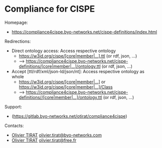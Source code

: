 Compliance for CISPE
=========================

Homepage:
* https://compliance4cispe.byo-networks.net/cispe-definitions/index.html

Redirections:
* Direct ontology access: Access respective ontology
  * https://w3id.org/cispe/[core|member|...].ttl (or rdf, json, ...)
  * --> https://compliance4cispe.byo-networks.net/cispe-definitions/[core|member|...]/ontology.ttl (or rdf, json, ...)
* Accept [ttl/rdf/xml/json-ld/json/nt]: Access respective ontology as whole
  * https://w3id.org/cispe/[core|member|...] or https://w3id.org/cispe/[core|member|...]/Class
  * --> https://compliance4cispe.byo-networks.net/cispe-definitions//[core|member|...]/ontology.ttl (or rdf, json, ...)

Support:
* (https://gitlab.byo-networks.net/otirat/compliance4cispe)

Contacts:
* [Olivier TIRAT](https://gitlab.byo-networks.net/otirat) <olivier.tirat@byo-networks.com>
* [Olivier TIRAT](https://github.com/olibrius) <olivier.tirat@free.fr>

